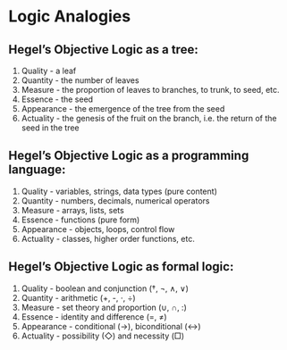 # Logic Analogies
## Hegel’s Objective Logic as a tree:
1. Quality - a leaf
2. Quantity - the number of leaves
3. Measure - the proportion of leaves to branches, to trunk, to seed, etc.
4. Essence - the seed
5. Appearance - the emergence of the tree from the seed
6. Actuality - the genesis of the fruit on the branch, i.e. the return of the seed in the tree
## Hegel’s Objective Logic as a programming language:
1. Quality - variables, strings, data types (pure content)
2. Quantity - numbers, decimals, numerical operators
3. Measure - arrays, lists, sets
4. Essence - functions (pure form)
5. Appearance - objects, loops, control flow
6. Actuality - classes, higher order functions, etc.
## Hegel’s Objective Logic as formal logic:
1. Quality - boolean and conjunction (†, ¬, ∧, ∨)
2. Quantity - arithmetic (+, -, ⋅, ÷)
3. Measure - set theory and proportion (∪, ∩, :)
4. Essence - identity and difference (=, ≠)
5. Appearance - conditional (→), biconditional (↔︎)
6. Actuality - possibility (◇) and necessity (□)